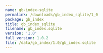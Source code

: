 ```yaml
---
name: gb-index-sqlite
permalink: /downloads/gb_index_sqlite/1_0
package: gb_index
title: gb_index_sqlite
filename: gb_index.sqlite
version: '1.0'
full_version: 1.0.2
file: /data/gb_index/1.0/gb_index.sqlite
---
```

